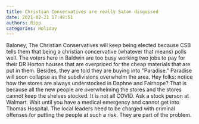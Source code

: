 ```yaml
---
title: Christian Conservatives are really Satan disguised
date: 2021-02-21 17:49:51
authors: Ripp
categories: Holiday
---
```


 Baloney,
The Christian Conservatives will keep being elected because CSB tells them that being a christian concervative (whatever that means) polls well.  The voters here in Baldwin are too busy working two jobs to pay for their DR Horton houses that are overpriced for the cheap materials that are put in them.  Besides, they are told they are buying into "Paradise."
Paradise will soon collapse as the subdivisions overwhelm the area.
Hey folks: notice how the stores are always understocked in Daphne and Fairhope?  That is because all the new people are overwhelming the stores and the stores cannot keep the shelves stocked.   It is not all COVID.  Ask a stock person at Walmart.
 Wait until you have a medical emergency and cannot get into Thomas Hospital.  The local leaders need to be charged with criminal offenses for putting the people at such a risk.  They are part of the problem.